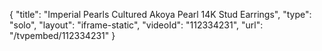 {
    "title": "Imperial Pearls Cultured Akoya Pearl 14K Stud Earrings",
    "type": "solo",
    "layout": "iframe-static",
    "videoId": "112334231",
    "url": "\/tvpembed\/112334231"
}